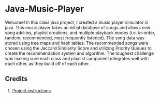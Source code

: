 # Java-Music-Player
Welcome! In this class java project, I created a music player simulator in java. This music player takes an initial database of songs and 
allows new song add-ins, playlist creations, and multiple playback modes (i.e. in-order, random, recommended, most frequently listened). The song data was stored using tree maps and hash tables. The recommended songs were chosen using the Jaccard Similarity Score and utilizing Priority Queues to create the recommendation system and algorithm. The toughest challenge was making sure each class and playlist component integrates well with each other, as they build off of each other. 

## Credits
1. [Project instructions](https://docs.google.com/document/d/1RIX4bx6qbiQgcwryeV--R_qhfxB4T0rfFzQ-klzIgzU/edit?usp=sharing)
